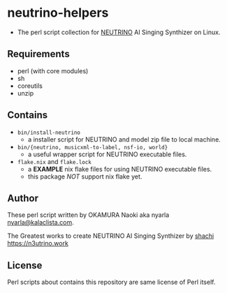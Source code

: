 neutrino-helpers
================

* The perl script collection for [NEUTRINO](https://n3utrino.work/) AI Singing Synthizer on Linux.


Requirements
------------

- perl (with core modules)
- sh
- coreutils
- unzip

Contains
--------

- `bin/install-neutrino`
  - a installer script for NEUTRINO and model zip file to local machine.
- `bin/{neutrino, musicxml-to-label, nsf-io, world}`
  - a useful wrapper script for NEUTRINO executable files.
- `flake.nix` and `flake.lock`
  - a **EXAMPLE** nix flake files for using NEUTRINO executable files.
  - this package *NOT* support nix flake yet.

Author
------

These perl script written by OKAMURA Naoki aka nyarla <nyarla@kalaclista.com>.

The Greatest works to create NEUTRINO AI Singing Synthizer by [shachi](https://twitter.com/SHACHI_NEUTRINO) <https://n3utrino.work>

License
-------

Perl scripts about contains this repository are same license of Perl itself.
